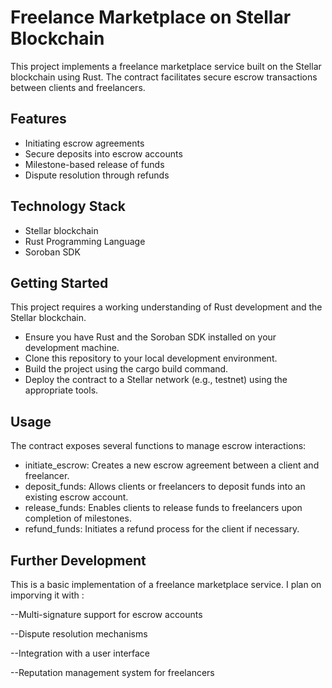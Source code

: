 

# Freelance Marketplace on Stellar Blockchain

 This project implements a freelance marketplace service built on the Stellar blockchain using Rust. The contract facilitates secure escrow transactions between clients and freelancers.

 ## Features

 - Initiating escrow agreements
 - Secure deposits into escrow accounts
 - Milestone-based release of funds
 - Dispute resolution through refunds
   
 ## Technology Stack

 - Stellar blockchain
 - Rust Programming Language
 - Soroban SDK
 ## Getting Started

 This project requires a working understanding of Rust development and the Stellar blockchain.

 - Ensure you have Rust and the Soroban SDK installed on your development machine.
 - Clone this repository to your local development environment.
 - Build the project using the cargo build command.
 - Deploy the contract to a Stellar network (e.g., testnet) using the appropriate tools.
 ## Usage

 The contract exposes several functions to manage escrow interactions:

 - initiate_escrow: Creates a new escrow agreement between a client and freelancer.
 - deposit_funds: Allows clients or freelancers to deposit funds into an existing escrow account.
 - release_funds: Enables clients to release funds to freelancers upon completion of milestones.
 - refund_funds: Initiates a refund process for the client if necessary.
   
## Further Development

 This is a basic implementation of a freelance marketplace service. I plan on imporving it with :

--Multi-signature support for escrow accounts

--Dispute resolution mechanisms

--Integration with a user interface

--Reputation management system for freelancers
